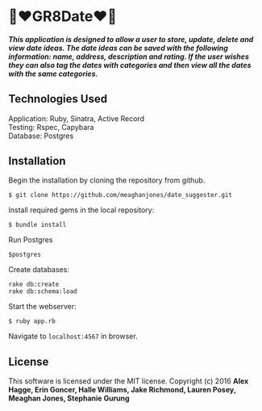 # :two_women_holding_hands::heart:GR8Date:heart::two_men_holding_hands:

##### This application is  designed to allow a user to store, update, delete and view date ideas. The date ideas can be saved with the following information: name, address, description and rating. If the user wishes they can also tag the dates with categories and then view all the dates with the same categories.

## Technologies Used

Application: Ruby, Sinatra, Active Record<br>
Testing: Rspec, Capybara<br>
Database: Postgres

Installation
------------
Begin the installation by cloning the repository from github.
```
$ git clone https://github.com/meaghanjones/date_suggester.git
```

Install required gems in the local repository:
```
$ bundle install
```
Run Postgres
```
$postgres
```
Create databases:
```
rake db:create
rake db:schema:load
```

Start the webserver:
```
$ ruby app.rb
```

Navigate to `localhost:4567` in browser.

License
-------
This software is licensed under the MIT license.
Copyright (c) 2016 **Alex Hagge, Erin Goncer, Halle Williams, Jake Richmond, Lauren Posey, Meaghan Jones, Stephanie Gurung**
